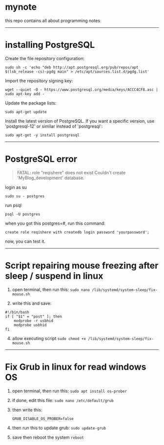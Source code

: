 # mynote
this repo contains all about programming notes

---

# installing PostgreSQL

Create the file repository configuration:

`sudo sh -c 'echo "deb http://apt.postgresql.org/pub/repos/apt $(lsb_release -cs)-pgdg main" > /etc/apt/sources.list.d/pgdg.list'`

Import the repository signing key:

`wget --quiet -O - https://www.postgresql.org/media/keys/ACCC4CF8.asc | sudo apt-key add -`

Update the package lists:

`sudo apt-get update`

Install the latest version of PostgreSQL.
If you want a specific version, use 'postgresql-12' or similar instead of 'postgresql':

`sudo apt-get -y install postgresql`

---

# PostgreSQL error
> FATAL:  role "reqishere" does not exist
> Couldn't create 'MyBlog_development' database.

login as su

`sudo su - postgres`

run psql

`psql -U postgres`

when you got this postgres=#, run this command:

`create role reqishere with createdb login password 'yourpassword';`

now, you can test it.

---

# Script repairing mouse freezing after sleep / suspend in linux

1. open terminal, then run this:
   `sudo nano /lib/systemd/system-sleep/fix-mouse.sh`

3. write this and save:
```
#!/bin/bash
if [ "$1" = "post" ]; then
    modprobe -r usbhid
    modprobe usbhid
fi
```

4. allow executing script
   `sudo chmod +x /lib/systemd/system-sleep/fix-mouse.sh`

---

# Fix Grub in linux for read windows OS

1. open terminal, then run this:
   `sudo apt install os-prober`

2. if done, edit this file:
   `sudo nano /etc/default/grub`

3. then write this:
    ```
    GRUB_DISABLE_OS_PROBER=false
    ```
    
4. then run this to update grub:
   `sudo update-grub`
   
5. save then reboot the system
   `reboot`
